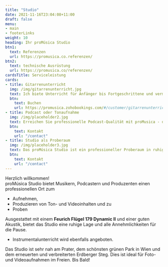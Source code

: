 ```yaml
---
title: "Studio"
date: 2021-11-16T23:04:08+11:00
draft: false
menu: 
- main
- footerLinks
weight: 10
heading: Ihr proMúsica Studio
btn1:
  text: Referenzen
  url: https://promusica.co.referenzen/
btn2:
  text: technische Ausrüstung
  url: https://promusica.co/referenzen/
cardsTitle: Serviceleistung
cards:
- title: Gitarrenunterricht
  img: /img/gitarrenunterricht.jpg
  text: Ich biete Unterricht für Anfänger bis Fortgeschrittene und vermittel Techniken, Übungen, Tagesabläufe und ein umfangreiches Repertoire. Das proMusica Studio bietet eine Reihe von Möglichkeiten, deine Fähigkeiten zu verbessern, einschließlich Aufnahmeoptionen, einer sehr guten Akustik und einem äußerst ruhigen Unterrichtsraum. Komm und starte dein Gitarrenabenteuer bei proMúsica Studio!
  btn:
    text: Buchen
    url: https://promusica.zohobookings.com/#/customer/gitarrenunterricht/
- title: Podcast oder Tonaufnahme
  img: /img/placeholder2.jpg
  text: Erreichen Sie professionelle Podcast-Qualität mit proMusica - dem perfekten Studio für Ihre Aufnahmen. Mit der besten Akustik, hochwertigen Mikrofonen und state-of-the-art Software und Hardware, sorgen wir für eine makellose Klangqualität. In unserem ruhigen Studio können Sie sich voll und ganz auf Ihren Podcast konzentrieren. Lassen Sie sich von unseren erfahrenen Tontechnikern unterstützen und buchen Sie jetzt Ihre Aufnahme bei proMusica
  btn:
    text: Kontakt
    url: "/contact"
- title: Studio als Proberaum
  img: /img/placeholder3.jpg
  text: Das proMúsica Studio ist ein professioneller Proberaum in ruhiger Lage, ausgestattet mit einem Feurich Flügel 179 Dynamic II und einer hervorragenden Akustik. Es bietet alles für eine ungestörte Probe, von der Küche bis zum Bad. Das Studio befindet sich in unmittelbarer Nähe des Prater, ideal für die Pause. Buchen Sie jetzt unseren Proberaum und bringen Sie Ihre Musik auf das nächste Level.
  btn:
    text: Kontakt
    url: "/contact"
---
```


Herzlich willkommen!
<br> 
proMúsica Studio bietet Musikern, Podcastern und Produzenten einen professionellen Ort zum 
- Aufnehmen,
- Produzieren von Ton- und Videoinhalten und zu
- Proben

Ausgestattet mit einem **Feurich Flügel 179 Dynamic II** und einer guten Akustik, bietet das Studio eine ruhige Lage und alle Annehmlichkeiten für die Pause. 
- Instrumentalunterricht wird ebenfalls angeboten. 

Das Studio ist sehr nah am Prater, dem schönsten grünen Park in Wien und dem erneuerten und verbreiterten Erdberger Steg. Dies ist ideal für Foto- und Videoaufnahmen im Freien. Bis Bald! 
<!-- Links and Cross References - Use of ref and relref -->
<!-- [Gitarrenunterricht]({{< ref "serviceleistung/gitarrenunterricht" >}} "Gitarrenunterricht") -->
